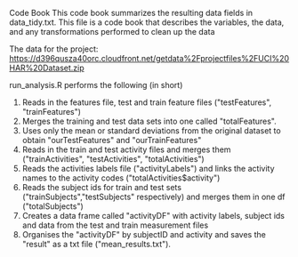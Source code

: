 Code Book
This code book summarizes the resulting data fields in data_tidy.txt.
This file is a code book that describes the variables, the data, and any transformations performed to clean up the data

The data for the project:
https://d396qusza40orc.cloudfront.net/getdata%2Fprojectfiles%2FUCI%20HAR%20Dataset.zip 

run_analysis.R performs the following (in short)

1. Reads in the features file, test and train feature files ("testFeatures", "trainFeatures") 
2. Merges the training and test data sets into one called "totalFeatures".
3. Uses only the mean or standard deviations from the original dataset to obtain "ourTestFeatures" and "ourTrainFeatures"
4. Reads in the train and test activity files and merges them ("trainActivities", "testActivities", "totalActivities")
5. Reads the activities labels file ("activityLabels") and links the activity names to the 
    activity codes ("totalActivities$activity")
6. Reads the subject ids for train and test sets ("trainSubjects","testSubjects" respectively) and
    merges them in one df ("totalSubjects")
7. Creates a data frame called "activityDF" with activity labels, subject ids and data from the test 
    and train measurement files
5. Organises the "activityDF" by subjectID and activity and saves the "result" as a txt file ("mean_results.txt").
